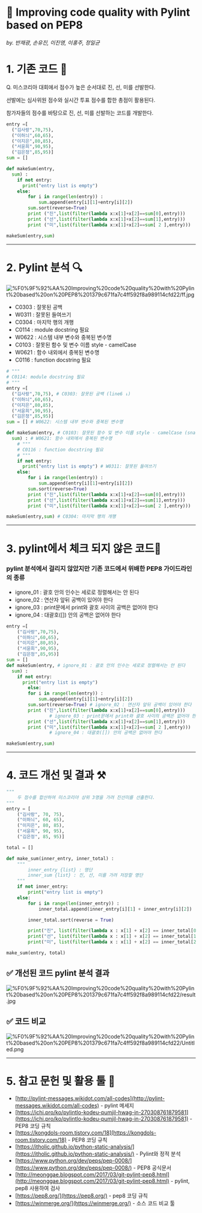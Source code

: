 # 💪 Improving code quality with Pylint based on PEP8

*by. 반재광, 손유진, 이진영, 이홍주, 정일균*

# 1. 기존 코드 📝

Q. 미스코리아 대회에서 점수가 높은 순서대로 진, 선, 미를 선발한다. 

선발에는 심사위원 점수와 실시간 투표 점수를 합한 총점이 활용된다. 

참가자들의 점수를 바탕으로 진, 선, 미를 선발하는 코드를 개발한다.

```python
entry =[
  ("김사랑",70,75),
  ("이하늬",60,65),  
  ("이지은",80,85),
  ("서윤희",90,95),
  ("김은정",85,95)]  
sum = []

def makeSum(entry,
  sum) :
    if not entry:
      print("entry list is empty")
    else:
        for i in range(len(entry)) :
            sum.append(entry[i][1]+entry[i][2])
        sum.sort(reverse=True)
        print ("진",list(filter(lambda x:x[1]+x[2]==sum[0],entry)))
        print ("선",list(filter(lambda x:x[1]+x[2]==sum[1],entry)))
        print ("미",list(filter(lambda x:x[1]+x[2]==sum[ 2 ],entry)))

makeSum(entry,sum)
```

---

# 2. Pylint 분석 🔍

![%F0%9F%92%AA%20Improving%20code%20quality%20with%20Pylint%20based%20on%20PEP8%201379c671fa7c4ff592f8a989114cfd22/ff.jpg](%F0%9F%92%AA%20Improving%20code%20quality%20with%20Pylint%20based%20on%20PEP8%201379c671fa7c4ff592f8a989114cfd22/ff.jpg)

- C0303 : 잘못된 공백
- W0311 : 잘못된 들여쓰기
- C0304 : 마지막 행의 개행
- C0114 : module docstring 필요
- W0622 : 시스템 내부 변수와 중복된 변수명
- C0103 : 잘못된 함수 및 변수 이름 style - camelCase
- W0621 : 함수 내외에서 중복된 변수명
- C0116 : function docstring 필요

```python
# """
# C0114: module docstring 필요
# """
entry =[
  ("김사랑",70,75), # C0303: 잘못된 공백 (line6 ↓)
  ("이하늬",60,65),  
  ("이지은",80,85),
  ("서윤희",90,95),
  ("김은정",85,95)]  
sum = [] # W0622: 시스템 내부 변수와 중복된 변수명

def makeSum(entry, # C0103: 잘못된 함수 및 변수 이름 style - camelCase (snake_case)
  sum) : # W0621: 함수 내외에서 중복된 변수명
    # """
    # C0116 : function docstring 필요
    # """
    if not entry:
      print("entry list is empty") # W0311: 잘못된 들여쓰기
    else:
        for i in range(len(entry)) :
            sum.append(entry[i][1]+entry[i][2])
        sum.sort(reverse=True)
        print ("진",list(filter(lambda x:x[1]+x[2]==sum[0],entry)))
        print ("선",list(filter(lambda x:x[1]+x[2]==sum[1],entry)))
        print ("미",list(filter(lambda x:x[1]+x[2]==sum[ 2 ],entry)))

makeSum(entry,sum) # C0304: 마지막 행의 개행
```

---

# 3. pylint에서 체크 되지 않은 코드👿

### pylint 분석에서 걸리지 않았지만 기존 코드에서 위배한 PEP8 가이드라인의 종류

- ignore_01 : 괄호 안의 인수는 세로로 정렬해서는 안 된다
- ignore_02 : 연산자 앞뒤 공백이 있어야 한다
- ignore_03 : print문에서 print와 괄호 사이의 공백은 없어야 한다
- ignore_04 : 대괄호([]) 안의 공백은 없어야 한다

```python
entry =[
    ("김사랑",70,75),
    ("이하늬",60,65),  
    ("이지은",80,85),
    ("서윤희",90,95),
    ("김은정",85,95)]  
sum = []
def makeSum(entry, # ignore_01 : 괄호 안의 인수는 세로로 정렬해서는 안 된다
  sum) :
    if not entry:
      print("entry list is empty")
		else:
        for i in range(len(entry)) :
            sum.append(entry[i][1]+entry[i][2])
        sum.sort(reverse=True) # ignore_02 : 연산자 앞뒤 공백이 있어야 한다
        print ("진",list(filter(lambda x:x[1]+x[2]==sum[0],entry)))
				# ignore_03 : print문에서 print와 괄호 사이의 공백은 없어야 한다
        print ("선",list(filter(lambda x:x[1]+x[2]==sum[1],entry)))
        print ("미",list(filter(lambda x:x[1]+x[2]==sum[ 2 ],entry)))
				# ignore_04 : 대괄호([]) 안의 공백은 없어야 한다

makeSum(entry,sum)
```

---

# 4. 코드 개선 및 결과 ⚒️

```python
"""
    두 점수를 합산하여 미스코리아 상위 3명을 가려 진선미를 선출한다.
"""
entry = [
    ("김사랑", 70, 75),
    ("이하늬", 60, 65),
    ("이지은", 80, 85),
    ("서윤희", 90, 95),
    ("김은정", 85, 95)]

total = []

def make_sum(inner_entry, inner_total) :
    """
        inner_entry {list} : 명단
        inner_sum {list} : 진, 선, 미를 가려 저장할 명단
    """
    if not inner_entry:
        print("entry list is empty")
    else:
        for i in range(len(inner_entry)) :
            inner_total.append(inner_entry[i][1] + inner_entry[i][2])

        inner_total.sort(reverse = True)

        print("진", list(filter(lambda x : x[1] + x[2] == inner_total[0], inner_entry)))
        print("선", list(filter(lambda x : x[1] + x[2] == inner_total[1], inner_entry)))
        print("미", list(filter(lambda x : x[1] + x[2] == inner_total[2], inner_entry)))

make_sum(entry, total)

```

## ✅ 개선된 코드 pylint 분석 결과

![%F0%9F%92%AA%20Improving%20code%20quality%20with%20Pylint%20based%20on%20PEP8%201379c671fa7c4ff592f8a989114cfd22/result.jpg](%F0%9F%92%AA%20Improving%20code%20quality%20with%20Pylint%20based%20on%20PEP8%201379c671fa7c4ff592f8a989114cfd22/result.jpg)

## ✅ 코드 비교

![%F0%9F%92%AA%20Improving%20code%20quality%20with%20Pylint%20based%20on%20PEP8%201379c671fa7c4ff592f8a989114cfd22/Untitled.png](%F0%9F%92%AA%20Improving%20code%20quality%20with%20Pylint%20based%20on%20PEP8%201379c671fa7c4ff592f8a989114cfd22/Untitled.png)

---

# 5.  참고 문헌 및 활용 툴 👀

- [http://pylint-messages.wikidot.com/all-codes](http://pylint-messages.wikidot.com/all-codes) - pylint 메세지
- [https://ichi.pro/ko/pylintlo-kodeu-pumjil-hwag-in-270308761879581](https://ichi.pro/ko/pylintlo-kodeu-pumjil-hwag-in-270308761879581) - PEP8 코딩 규칙
- [https://kongdols-room.tistory.com/18](https://kongdols-room.tistory.com/18) - PEP8 코딩 규칙
- [https://itholic.github.io/python-static-analysis/](https://itholic.github.io/python-static-analysis/) - Pylint와 정적 분석
- [https://www.python.org/dev/peps/pep-0008/](https://www.python.org/dev/peps/pep-0008/) - PEP8 공식문서
- [http://meonggae.blogspot.com/2017/03/git-pylint-pep8.html](http://meonggae.blogspot.com/2017/03/git-pylint-pep8.html) - pylint, pep8 사용하여 검사
- [https://pep8.org/](https://pep8.org/) - pep8 코딩 규칙
- [https://winmerge.org/](https://winmerge.org/) - 소스 코드 비교 툴